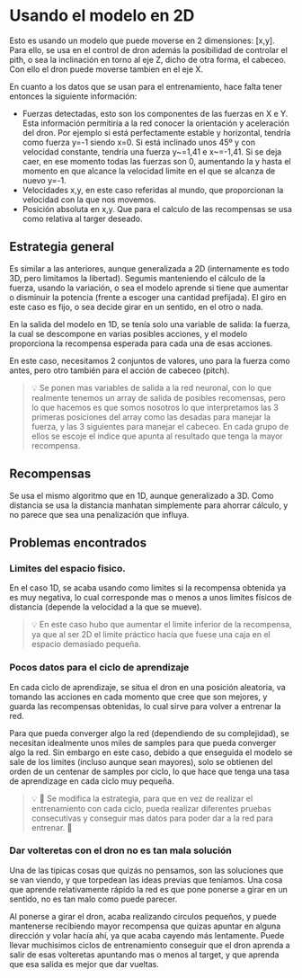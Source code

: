 # Usando el modelo en 2D

Esto es usando un modelo que puede moverse en 2 dimensiones: [x,y]. Para ello, se usa en el control de dron además la posibilidad de controlar el pith, o sea la inclinación en torno al eje Z, dicho de otra forma, el cabeceo. Con ello el dron puede moverse tambien en el eje X.

En cuanto a los datos que se usan para el entrenamiento, hace falta tener entonces la siguiente información:
* Fuerzas detectadas, esto son los componentes de las fuerzas en X e Y. Esta información permitiría a la red conocer la orientación y aceleración del dron. Por ejemplo si está perfectamente estable y horizontal, tendría como fuerza y=-1 siendo x=0. Si está inclinado unos 45º y con velocidad constante, tendría una fuerza y~=1,41 e x~=-1,41. Si se deja caer, en ese momento todas las fuerzas son 0, aumentando la y hasta el momento en que alcance la velocidad limite en el que se alcanza de nuevo y=-1.
* Velocidades x,y, en este caso referidas al mundo, que proporcionan la velocidad con la que nos movemos.
* Posición absoluta en x,y. Que para el calculo de las recompensas se usa como relativa al targer deseado.

## Estrategia general

Es similar a las anteriores, aunque generalizada a 2D (internamente es todo 3D, pero limitamos la libertad). Segumis manteniendo el cálculo de la fuerza, usando la variación, o sea el modelo aprende si tiene que aumentar o disminuir la potencia (frente a escoger una cantidad prefijada). El giro en este caso es fijo, o sea decide girar en un sentido, en el otro o nada. 

En la salida del modelo en 1D, se tenía solo una variable de salida: la fuerza, la cual se descompone en varias posibles acciones, y el modelo proporciona la recompensa esperada para cada una de esas acciones.

En este caso, necesitamos 2 conjuntos de valores, uno para la fuerza como antes, pero otro también para el acción de cabeceo (pitch).

> 💡 Se ponen mas variables de salida a la red neuronal, con lo que realmente tenemos un array de salida de posibles recomensas, pero lo que hacemos es que somos nosotros lo que interpretamos las 3 primeras posiciones del array como las desadas para manejar la fuerza, y las 3 siguientes para manejar el cabeceo. En cada grupo de ellos se escoje el indice que apunta al resultado que tenga la mayor recompensa.


## Recompensas

Se usa el mismo algoritmo que en 1D, aunque generalizado a 3D. Como distancia se usa la distancia manhatan simplemente para ahorrar cálculo, y no parece que sea una penalización que influya.

## Problemas encontrados

### Limites del espacio fisico.

En el caso 1D, se acaba usando como limites si la recompensa obtenida ya es muy negativa, lo cual corresponde mas o menos a unos limites físicos de distancia (depende la velocidad a la que se mueve).

>💡 En este caso hubo que aumentar el limite inferior de la recompensa, ya que al ser 2D el limite práctico hacía que fuese una caja en el espacio demasiado pequeña.

### Pocos datos para el ciclo de aprendizaje

En cada ciclo de aprendizaje, se situa el dron en una posición aleatoria, va tomando las acciones en cada momento que cree que son mejores, y guarda las recompensas obtenidas, lo cual sirve para volver a entrenar la red.

Para que pueda converger algo la red (dependiendo de su complejidad), se necesitan idealmente unos miles de samples para que pueda converger algo la red. Sin embargo en este caso, debido a que enseguida el modelo se sale de los limites (incluso aunque sean mayores), solo se obtienen del orden de un centenar de samples por ciclo, lo que hace que tenga una tasa de aprendizage en cada ciclo muy pequeña.

>💡 🚧 Se modifica la estrategia, para que en vez de realizar el entrenamiento con cada ciclo, pueda realizar diferentes pruebas consecutivas y conseguir mas datos para poder dar a la red para entrenar. 🚧

### Dar volteretas con el dron no es tan mala solución

Una de las tipicas cosas que quizás no pensamos, son las soluciones que se van viendo, y que torpedean las ideas previas que teníamos. Una cosa que aprende relativamente rápido la red es que pone ponerse a girar en un sentido, no es tan malo como puede parecer.

Al ponerse a girar el dron, acaba realizando circulos pequeños, y puede mantenerse recibiendo mayor recompensa que quizas apuntar en alguna dirección y volar hacía ahí, ya que acaba cayendo más lentamente. Puede llevar muchisimos ciclos de entrenamiento conseguir que el dron aprenda a salir de esas volteretas apuntando mas o menos al target, y que aprenda que esa salida es mejor que dar vueltas.


